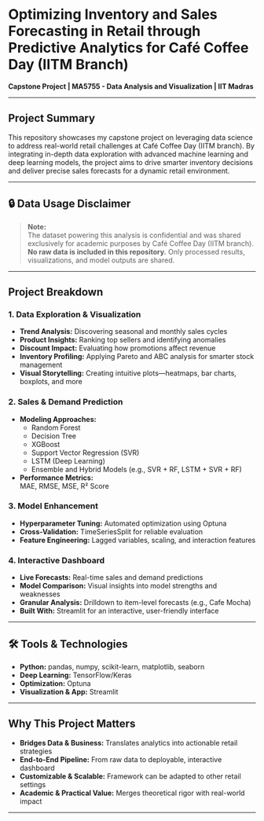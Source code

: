 #  Optimizing Inventory and Sales Forecasting in Retail through Predictive Analytics for Café Coffee Day (IITM Branch)

**Capstone Project | MA5755 - Data Analysis and Visualization | IIT Madras**

---

##  Project Summary

This repository showcases my capstone project on leveraging data science to address real-world retail challenges at Café Coffee Day (IITM branch). By integrating in-depth data exploration with advanced machine learning and deep learning models, the project aims to drive smarter inventory decisions and deliver precise sales forecasts for a dynamic retail environment.

---

## 🔒 Data Usage Disclaimer

> **Note:**  
> The dataset powering this analysis is confidential and was shared exclusively for academic purposes by Café Coffee Day (IITM branch).  
> **No raw data is included in this repository.** Only processed results, visualizations, and model outputs are shared.

---

##  Project Breakdown

### 1. Data Exploration & Visualization
- **Trend Analysis:** Discovering seasonal and monthly sales cycles
- **Product Insights:** Ranking top sellers and identifying anomalies
- **Discount Impact:** Evaluating how promotions affect revenue
- **Inventory Profiling:** Applying Pareto and ABC analysis for smarter stock management
- **Visual Storytelling:** Creating intuitive plots—heatmaps, bar charts, boxplots, and more

### 2. Sales & Demand Prediction
- **Modeling Approaches:**
  - Random Forest
  - Decision Tree
  - XGBoost
  - Support Vector Regression (SVR)
  - LSTM (Deep Learning)
  - Ensemble and Hybrid Models (e.g., SVR + RF, LSTM + SVR + RF)
- **Performance Metrics:**  
  MAE, RMSE, MSE, R² Score

### 3. Model Enhancement
- **Hyperparameter Tuning:** Automated optimization using Optuna
- **Cross-Validation:** TimeSeriesSplit for reliable evaluation
- **Feature Engineering:** Lagged variables, scaling, and interaction features

### 4. Interactive Dashboard
- **Live Forecasts:** Real-time sales and demand predictions
- **Model Comparison:** Visual insights into model strengths and weaknesses
- **Granular Analysis:** Drilldown to item-level forecasts (e.g., Cafe Mocha)
- **Built With:** Streamlit for an interactive, user-friendly interface

---

## 🛠️ Tools & Technologies

- **Python:** pandas, numpy, scikit-learn, matplotlib, seaborn
- **Deep Learning:** TensorFlow/Keras
- **Optimization:** Optuna
- **Visualization & App:** Streamlit

---


##  Why This Project Matters

- **Bridges Data & Business:** Translates analytics into actionable retail strategies
- **End-to-End Pipeline:** From raw data to deployable, interactive dashboard
- **Customizable & Scalable:** Framework can be adapted to other retail settings
- **Academic & Practical Value:** Merges theoretical rigor with real-world impact

---


